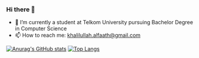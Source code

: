### Hi there 👋

- 🔭 I’m currently a student at Telkom University pursuing Bachelor Degree in Computer Science
- 📫 How to reach me: khalilullah.alfaath@gmail.com

[![Anurag's GitHub stats](https://github-readme-stats.vercel.app/api?username=khalilullahalfaath&count_private=true)](https://github.com/anuraghazra/github-readme-stats)
[![Top Langs](https://github-readme-stats.vercel.app/api/top-langs/?username=khalilullahalfaath&layout=compact&count_private=true&langs_count=10)](https://github.com/anuraghazra/github-readme-stats)
